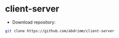 # client-server

* Download repository:
```bash
git clone https://github.com/abdrimm/client-server
```

